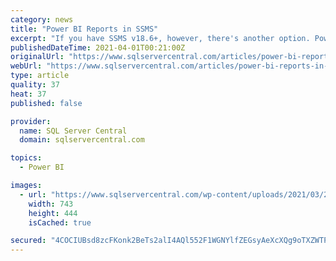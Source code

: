```yaml
---
category: news
title: "Power BI Reports in SSMS"
excerpt: "If you have SSMS v18.6+, however, there's another option. Power BI is a fantastic visualization tool, and I've seen some great visualizations set up by DBAs that are looking to better understand ..."
publishedDateTime: 2021-04-01T00:21:00Z
originalUrl: "https://www.sqlservercentral.com/articles/power-bi-reports-in-ssms"
webUrl: "https://www.sqlservercentral.com/articles/power-bi-reports-in-ssms"
type: article
quality: 37
heat: 37
published: false

provider:
  name: SQL Server Central
  domain: sqlservercentral.com

topics:
  - Power BI

images:
  - url: "https://www.sqlservercentral.com/wp-content/uploads/2021/03/2021-03-25-15_36_14-Disk-Usage-by-Table-3_25_2021-3_36-PM-ARISTOTLE_SQL2017-Microsoft-SQL-Serv.png"
    width: 743
    height: 444
    isCached: true

secured: "4COCIUBsd8zcFKonk2BeTs2alI4AQl552F1WGNYlfZEGsyAeXcXQg9oTXZWTPI9aZ6FllVqkVDR8ax+Iv1a46OOByZskCymFAE6sWjbJCVGol/6ML7L7dIqkn1oEBrIgVqwIsj9ihlK5GseSJFBLMgu/RNPbnj6bp/wvA3MNNsnlzJUlJJj5b0vSLyWEQM9AkXZcl7vahpUchiLP7RE/LBE+rGut/IN3XojSzNnZZWQJAWyYfaXm5KMOeH/ECmRoGu8Hts2ywZf9LFif2PV7VgzavniDwC3Y3qpIOAUtbFDDIzLP0gNuNu9LnzkftSHIAOKPMyc1HIHC4mve7n+vVy81ypJu3txta4PKJFYK3+w=;Yvj1iu5u9KQWuHfD/CKrXw=="
---
```


